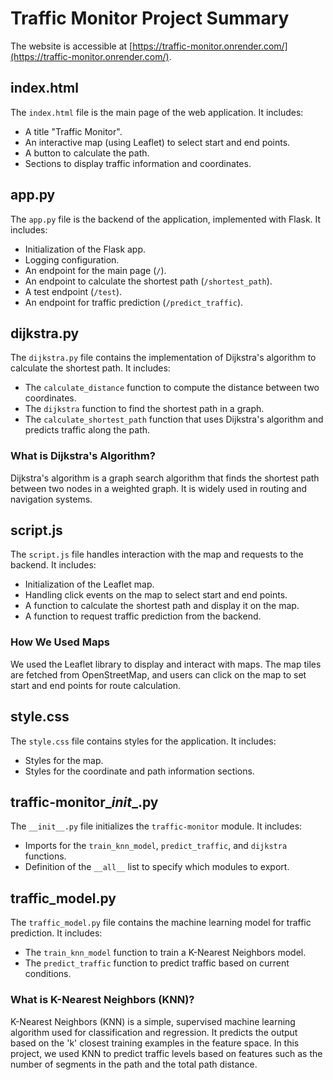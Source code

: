 # Traffic Monitor Project Summary

The website is accessible at [https://traffic-monitor.onrender.com/](https://traffic-monitor.onrender.com/).

## index.html
The `index.html` file is the main page of the web application. It includes:
- A title "Traffic Monitor".
- An interactive map (using Leaflet) to select start and end points.
- A button to calculate the path.
- Sections to display traffic information and coordinates.

## app.py
The `app.py` file is the backend of the application, implemented with Flask. It includes:
- Initialization of the Flask app.
- Logging configuration.
- An endpoint for the main page (`/`).
- An endpoint to calculate the shortest path (`/shortest_path`).
- A test endpoint (`/test`).
- An endpoint for traffic prediction (`/predict_traffic`).

## dijkstra.py
The `dijkstra.py` file contains the implementation of Dijkstra's algorithm to calculate the shortest path. It includes:
- The `calculate_distance` function to compute the distance between two coordinates.
- The `dijkstra` function to find the shortest path in a graph.
- The `calculate_shortest_path` function that uses Dijkstra's algorithm and predicts traffic along the path.

### What is Dijkstra's Algorithm?
Dijkstra's algorithm is a graph search algorithm that finds the shortest path between two nodes in a weighted graph. It is widely used in routing and navigation systems.

## script.js
The `script.js` file handles interaction with the map and requests to the backend. It includes:
- Initialization of the Leaflet map.
- Handling click events on the map to select start and end points.
- A function to calculate the shortest path and display it on the map.
- A function to request traffic prediction from the backend.

### How We Used Maps
We used the Leaflet library to display and interact with maps. The map tiles are fetched from OpenStreetMap, and users can click on the map to set start and end points for route calculation.

## style.css
The `style.css` file contains styles for the application. It includes:
- Styles for the map.
- Styles for the coordinate and path information sections.

## traffic-monitor\__init__.py
The `__init__.py` file initializes the `traffic-monitor` module. It includes:
- Imports for the `train_knn_model`, `predict_traffic`, and `dijkstra` functions.
- Definition of the `__all__` list to specify which modules to export.

## traffic_model.py
The `traffic_model.py` file contains the machine learning model for traffic prediction. It includes:
- The `train_knn_model` function to train a K-Nearest Neighbors model.
- The `predict_traffic` function to predict traffic based on current conditions.

### What is K-Nearest Neighbors (KNN)?
K-Nearest Neighbors (KNN) is a simple, supervised machine learning algorithm used for classification and regression. It predicts the output based on the 'k' closest training examples in the feature space. In this project, we used KNN to predict traffic levels based on features such as the number of segments in the path and the total path distance.

